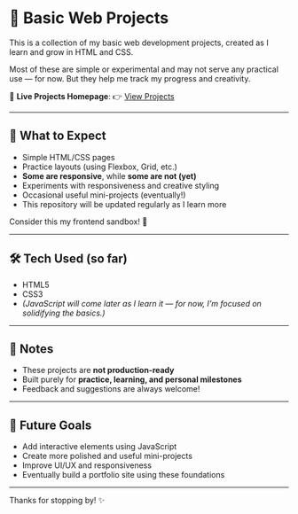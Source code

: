 # 🌱 Basic Web Projects

This is a collection of my basic web development projects, created as I learn and grow in HTML and CSS.

Most of these are simple or experimental and may not serve any practical use — for now. But they help me track my progress and creativity.

🔗 **Live Projects Homepage**:
👉 [View Projects](https://rishap6.github.io/B-projects/)

---

## 📌 What to Expect

* Simple HTML/CSS pages
* Practice layouts (using Flexbox, Grid, etc.)
* **Some are responsive**, while **some are not (yet)**
* Experiments with responsiveness and creative styling
* Occasional useful mini-projects (eventually!)
* This repository will be updated regularly as I learn more

Consider this my frontend sandbox! 🧪

---

## 🛠 Tech Used (so far)

* HTML5
* CSS3
* *(JavaScript will come later as I learn it — for now, I’m focused on solidifying the basics.)*

---

## 📖 Notes

* These projects are **not production-ready**
* Built purely for **practice, learning, and personal milestones**
* Feedback and suggestions are always welcome!

---

## 🚀 Future Goals

* Add interactive elements using JavaScript
* Create more polished and useful mini-projects
* Improve UI/UX and responsiveness
* Eventually build a portfolio site using these foundations

---

Thanks for stopping by! ✨
